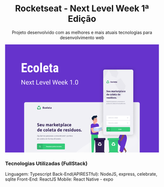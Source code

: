 <div>
  <h1 align="center"> Rocketseat - Next Level Week 1ª Edição </h1>
  <p align="center">Projeto desenvolvido com as melhores e mais atuais tecnologias para desenvolvimento web</p>
  
  <p align="center"><img width src="Cape.png" alt="Capa projeto ecoleta" /></p>
  
  <h3>Tecnologias Utilizadas (FullStack)</h3>
  <p>
    Linguagem: Typescript
    Back-End(APIRESTful): NodeJS, express, celebrate, sqlite
    Front-End: ReactJS
    Mobile: React Native - expo
</div>



